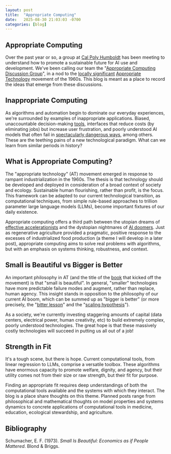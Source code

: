 ```yaml
---
layout: post
title:  "Appropriate Computing"
date:   2025-08-30 21:03:03 -0700
categories: [blog]
---
```

## Appropriate Computing
Over the past year or so, a group at [Cal Poly Humboldt](https://www.humboldt.edu/) has been meeting to understand how to promote a sustainable future for AI use and development. We've been calling our team the "[Appropriate Computing Discussion Group](https://sites.google.com/humboldt.edu/acdg?usp=sharing)", in a nod to the [locally significant](https://www.humboldt.edu/ccat) [Appropriate Technology](https://en.wikipedia.org/wiki/Appropriate_technology) movement of the 1960s.  This blog is meant as a place to record the ideas that emerge from these discussions.

## Inappropriate Computing
As algorithms and automation begin to dominate our everyday experiences, we're surrounded by examples of inappropriate applications.  Biased, unaccountable decision-making [tools](https://en.wikipedia.org/wiki/British_Post_Office_scandal), interfaces that reduce costs (by eliminating jobs) but increase user frustration, and poorly understood AI models that often fail in [spectacularly dangerous ways](https://stratechery.com/2023/from-bing-to-sydney-search-as-distraction-sentient-ai/), among others.  These are the teething pains of a new technological paradigm.  What can we learn from similar periods in history?

## What is Appropriate Computing?
The "appropriate technology" (AT) movement emerged in response to rampant industrialization in the 1960s.  The thesis is that technology should be developed and deployed in consideration of a broad context of society and ecology.  Sustainable human flourishing, rather than profit, is the focus.  This framework can be adapted to our current technological transition, as computational techniques, from simple rule-based approaches to trillion parameter large language models (LLMs), become important fixtures of our daily existence.

Appropriate computing offers a third path between the utopian dreams of [effective accelerationists](https://en.wikipedia.org/wiki/Effective_accelerationism) and the dystopian nightmares of [AI doomers](https://www.bloodinthemachine.com/p/ai-disagreements).  Just as regenerative agriculture provided a pragmatic, positive response to the excesses of industrialized food production (a theme I will develop in a later post), appropriate computing aims to solve real problems with algorithms, but with an emphasis on systems thinking, robustness, and context.


## Small is Beautiful vs Bigger is Better
An important philosophy in AT (and the title of the [book](https://archive.org/details/SmallIsBeautiful-E.F.Shumacher) that kicked off the movement) is that "small is beautiful". In general, "smaller" technologies have more predictable failure modes and augment, rather than replace, human agency.  This insight stands in opposition to the philosophy of our current AI boom, which can be summed up as "bigger is better" (or more precisely, the "[bitter lesson](http://www.incompleteideas.net/IncIdeas/BitterLesson.html)" and the "[scaling hypothesis](https://gwern.net/scaling-hypothesis)").  

As a society, we're currently investing staggering amounts of capital (data centers, electrical power, human creativity, etc) to build extremely complex, poorly understood technologies.  The great hope is that these massively costly technologies will succeed in putting us all out of a job!

## Strength in Fit
It's a tough scene, but there is hope.  Current computational tools, from linear regression to LLMs, comprise a versatile toolbox.  These algorithms have enormous capacity to promote welfare, dignity, and agency, but their utility comes not from their size or raw strength, but their fit for purpose.    

Finding an appropriate fit requires deep understandings of both the computational tools available and the systems with which they interact.  The blog is a place share thoughts on this theme.  Planned posts range from philosophical and mathematical thoughts on model properties and systems dynamics to concrete applications of computational tools in medicine, education, ecological stewardship, and agriculture.

## Bibliography

Schumacher, E. F. (1973). *Small Is Beautiful: Economics as if People Mattered*. Blond & Briggs.
